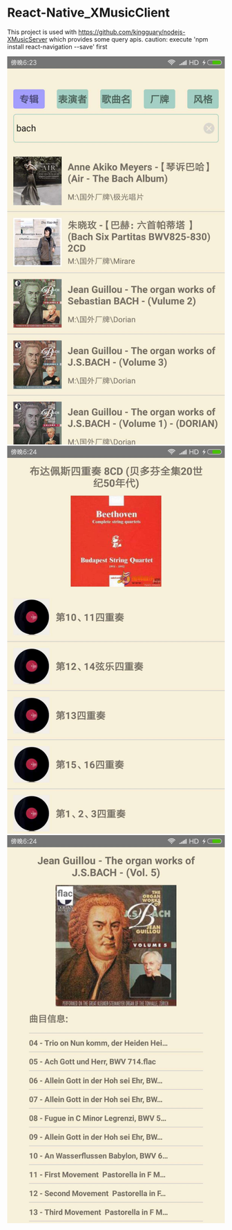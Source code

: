 # React-Native_XMusicClient

This project is used with https://github.com/kingguary/nodejs-XMusicServer which provides some query apis.
caution: execute 'npm install react-navigation --save' first

![image](https://github.com/kingguary/React-Native_XMusicClient/raw/master/screenshots/1.jpg)
![image](https://github.com/kingguary/React-Native_XMusicClient/raw/master/screenshots/2.jpg)
![image](https://github.com/kingguary/React-Native_XMusicClient/raw/master/screenshots/3.jpg)